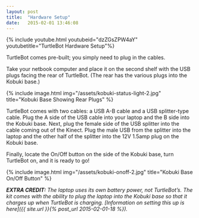 ```yaml
---
layout: post
title:  "Hardware Setup"
date:   2015-02-01 13:46:08
---
```


{% include youtube.html youtubeid="dzZGsZPW4aY" youtubetitle="TurtleBot Hardware Setup"%}

TurtleBot comes pre-built; you simply need to plug in the cables.

Take your netbook computer and place it on the second shelf with the USB plugs facing the rear of TurtleBot. (The rear has the various plugs into the Kobuki base.)

{% include image.html img="/assets/kobuki-status-light-2.jpg" title="Kobuki Base Showing Rear Plugs" %}

TurtleBot comes with two cables: a USB A-B cable and a USB splitter-type cable. Plug the A side of the USB cable into your laptop and the B side into the Kobuki base. Next, plug the female side of the USB splitter into the cable coming out of the Kinect. Plug the male USB from the splitter into the laptop and the other half of the splitter into the 12V 1.5amp plug on the Kobuki base.

Finally, locate the On/Off button on the side of the Kobuki base, turn TurtleBot on, and it is ready to go!

{% include image.html img="/assets/kobuki-onoff-2.jpg" title="Kobuki Base On/Off Button" %}

***EXTRA CREDIT:** The laptop uses its own battery power, not TurtleBot’s. The kit comes with the ability to plug the laptop into the Kobuki base so that it charges up when TurtleBot is charging. [Information on setting this up is here]({{ site.url }}{% post_url 2015-02-01-18 %}).*
